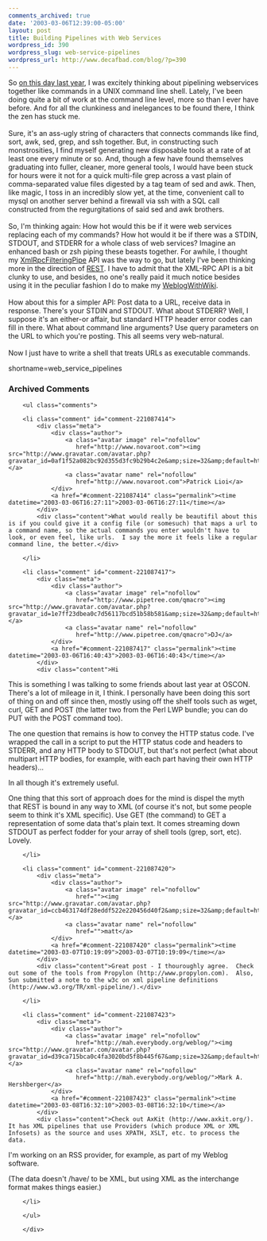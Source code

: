 ```yaml
---
comments_archived: true
date: '2003-03-06T12:39:00-05:00'
layout: post
title: Building Pipelines with Web Services
wordpress_id: 390
wordpress_slug: web-service-pipelines
wordpress_url: http://www.decafbad.com/blog/?p=390
---
```

So <a href="http://www.decafbad.com/blog/tech/old/oooodh.html" target="_top">on this day last year</a>,
I was excitely thinking about pipelining webservices together like commands in a
UNIX command line shell.  Lately, I've been doing quite a bit of work at the
command line level, more so than I ever have before.  And for all the clunkiness
and inelegances to be found there, I think the zen has stuck me.
<br /><br />
Sure, it's an ass-ugly string of characters that connects commands
like find, sort, awk, sed, grep, and ssh together.  But, in constructing such
monstrosities, I find myself generating new disposable tools at a rate
of at least one every minute or so.  And, though a few have found themselves graduating
into fuller, cleaner, more general tools, I would have been stuck for
hours were it not for a quick multi-file grep across a vast plain of comma-separated
value files digested by a tag team of sed and awk.  Then, like magic, I toss in
an incredibly slow yet, at the time, convenient call to mysql on another server
behind a firewall via ssh with a SQL call constructed from the regurgitations
of said sed and awk brothers.
<br /><br />
So, I'm thinking again:  How hot would this be if it were web services replacing
each of my commands?  How hot would it be if there was a STDIN, STDOUT, and STDERR
for a whole class of web services?  Imagine an enhanced bash or zsh piping these
beasts together.  For awhile, I thought my <a href="http://www.decafbad.com/twiki/bin/view/Main/XmlRpcFilteringPipe">XmlRpcFilteringPipe</a> API was the way to
go, but lately I've been thinking more in the direction of <a href="http://www.decafbad.com/twiki/bin/view/Main/REST">REST</a>.  I have to admit
that the XML-RPC API is a bit clunky to use, and besides, no one's really paid
it much notice besides using it in the peculiar fashion I do to make my <a href="http://www.decafbad.com/twiki/bin/view/Main/WeblogWithWiki">WeblogWithWiki</a>.
<br /><br />
How about this for a simpler API:  Post data to a URL, receive data in response.
There's your STDIN and STDOUT.  What about STDERR?  Well, I suppose it's an
either-or affair, but standard HTTP header error codes can fill in there.  What
about command line arguments?  Use query parameters on the URL to which you're
posting.  This all seems very web-natural.
<br /><br />
Now I just have to write a shell that treats URLs as executable commands.
<!--more-->
shortname=web_service_pipelines

<div id="comments" class="comments archived-comments">
            <h3>Archived Comments</h3>
            
        <ul class="comments">
            
        <li class="comment" id="comment-221087414">
            <div class="meta">
                <div class="author">
                    <a class="avatar image" rel="nofollow" 
                       href="http://www.novaroot.com"><img src="http://www.gravatar.com/avatar.php?gravatar_id=0af1f52a082bc92d355d3fc9b29b4c2e&amp;size=32&amp;default=http://mediacdn.disqus.com/1320279820/images/noavatar32.png"/></a>
                    <a class="avatar name" rel="nofollow" 
                       href="http://www.novaroot.com">Patrick Lioi</a>
                </div>
                <a href="#comment-221087414" class="permalink"><time datetime="2003-03-06T16:27:11">2003-03-06T16:27:11</time></a>
            </div>
            <div class="content">What would really be beautifil about this is if you could give it a config file (or somesuch) that maps a url to a command name, so the actual commands you enter wouldn't have to look, or even feel, like urls.  I say the more it feels like a regular command line, the better.</div>
            
        </li>
    
        <li class="comment" id="comment-221087417">
            <div class="meta">
                <div class="author">
                    <a class="avatar image" rel="nofollow" 
                       href="http://www.pipetree.com/qmacro"><img src="http://www.gravatar.com/avatar.php?gravatar_id=1e7ff23dbea0c7d56117bcd51b58b581&amp;size=32&amp;default=http://mediacdn.disqus.com/1320279820/images/noavatar32.png"/></a>
                    <a class="avatar name" rel="nofollow" 
                       href="http://www.pipetree.com/qmacro">DJ</a>
                </div>
                <a href="#comment-221087417" class="permalink"><time datetime="2003-03-06T16:40:43">2003-03-06T16:40:43</time></a>
            </div>
            <div class="content">Hi 

This is something I was talking to some friends about last year at OSCON. There's a lot of mileage in it, I think. I personally have been doing this sort of thing on and off since then, mostly using off the shelf tools such as wget, curl, GET and POST (the latter two from the Perl LWP bundle; you can do PUT with the POST command too). 

The one question that remains is how to convey the HTTP status code. I've wrapped the call in a script to put the HTTP status code and headers to STDERR, and any HTTP body to STDOUT, but that's not perfect (what about multipart HTTP bodies, for example, with each part having their own HTTP headers)...

In all though it's extremely useful. 

One thing that this sort of approach does for the mind is dispel the myth that REST is bound in any way to XML (of course it's not, but some people seem to think it's XML specific). Use GET (the command) to GET a representation of some data that's plain text. It comes streaming down STDOUT as perfect fodder for your array of shell tools (grep, sort, etc). Lovely.</div>
            
        </li>
    
        <li class="comment" id="comment-221087420">
            <div class="meta">
                <div class="author">
                    <a class="avatar image" rel="nofollow" 
                       href=""><img src="http://www.gravatar.com/avatar.php?gravatar_id=ccb463174df28eddf522e220456d40f2&amp;size=32&amp;default=http://mediacdn.disqus.com/1320279820/images/noavatar32.png"/></a>
                    <a class="avatar name" rel="nofollow" 
                       href="">matt</a>
                </div>
                <a href="#comment-221087420" class="permalink"><time datetime="2003-03-07T10:19:09">2003-03-07T10:19:09</time></a>
            </div>
            <div class="content">Great post - I thouroughly agree.  Check out some of the tools from Propylon (http://www.propylon.com).  Also, Sun submitted a note to the w3c on xml pipeline definitions (http://www.w3.org/TR/xml-pipeline/).</div>
            
        </li>
    
        <li class="comment" id="comment-221087423">
            <div class="meta">
                <div class="author">
                    <a class="avatar image" rel="nofollow" 
                       href="http://mah.everybody.org/weblog/"><img src="http://www.gravatar.com/avatar.php?gravatar_id=d39ca715bca0c4fa3020bd5f8b445f67&amp;size=32&amp;default=http://mediacdn.disqus.com/1320279820/images/noavatar32.png"/></a>
                    <a class="avatar name" rel="nofollow" 
                       href="http://mah.everybody.org/weblog/">Mark A. Hershberger</a>
                </div>
                <a href="#comment-221087423" class="permalink"><time datetime="2003-03-08T16:32:10">2003-03-08T16:32:10</time></a>
            </div>
            <div class="content">Check out AxKit (http://www.axkit.org/).  It has XML pipelines that use Providers (which produce XML or XML Infosets) as the source and uses XPATH, XSLT, etc. to process the data.

I'm working on an RSS provider, for example, as part of my Weblog software.

(The data doesn't /have/ to be XML, but using XML as the interchange format makes things easier.)</div>
            
        </li>
    
        </ul>
    
        </div>
    